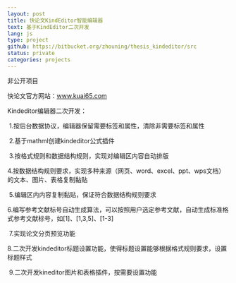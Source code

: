 ```yaml
---
layout: post
title: 快论文KindEditor智能编辑器
text: 基于KindEditor二次开发
lang: js
type: project 
github: https://bitbucket.org/zhouning/thesis_kindeditor/src
status: private
categories: projects 
---
```


非公开项目

快论文官方网站：www.kuai65.com

Kindeditor编辑器二次开发：

​	1.按后台数据协议，编辑器保留需要标签和属性，清除非需要标签和属性

​	2.基于mathml创建kindeditor公式插件

​	3.按格式规则和数据结构规则，实现对编辑区内容自动排版

​	4.按数据结构规则要求，实现多种来源（网页、word、excel、ppt、wps文档）的文本、图片、表格复制黏贴

​	5.编辑区内内容复制黏贴，保证符合数据结构规则要求

​	6.编写参考文献标号自动生成算法，可以按照用户选定参考文献，自动生成标准格式参考文献标号，如[1]、[1,3,5]、[1-3]

​	7.实现论文分页预览功能

​	8.二次开发kindeditor标题设置功能，使得标题设置能够根据格式规则要求，设置标题样式

​	9.二次开发kineditor图片和表格插件，按需要设置功能